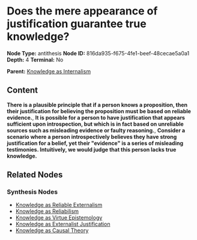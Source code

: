 # Does the mere appearance of justification guarantee true knowledge?

**Node Type:** antithesis
**Node ID:** 816da935-f675-4fe1-beef-48cecae5a0a1
**Depth:** 4
**Terminal:** No

**Parent:** [Knowledge as Internalism](knowledge-as-internalism-synthesis-df938f28-a502-47e6-8439-c23c50889713.md)

## Content

**There is a plausible principle that if a person knows a proposition, then their justification for believing the proposition must be based on reliable evidence.**, **It is possible for a person to have justification that appears sufficient upon introspection, but which is in fact based on unreliable sources such as misleading evidence or faulty reasoning.**, **Consider a scenario where a person introspectively believes they have strong justification for a belief, yet their "evidence" is a series of misleading testimonies. Intuitively, we would judge that this person lacks true knowledge.**

## Related Nodes

### Synthesis Nodes

- [Knowledge as Reliable Externalism](knowledge-as-reliable-externalism-synthesis-1ef882b0-bc76-4f83-8d91-3aaa93f973ba.md)
- [Knowledge as Reliabilism](knowledge-as-reliabilism-synthesis-54848b51-1e46-45f8-813f-412e5473e113.md)
- [Knowledge as Virtue Epistemology](knowledge-as-virtue-epistemology-synthesis-f4bab580-c280-4c7b-9ce0-3d6885663861.md)
- [Knowledge as Externalist Justification](knowledge-as-externalist-justification-synthesis-94a80656-2f11-470d-91eb-b2b1c1e160a5.md)
- [Knowledge as Causal Theory](knowledge-as-causal-theory-synthesis-080558a4-c23b-4da4-9d84-dcb287573d96.md)
